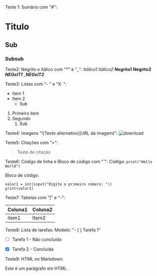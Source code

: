 Teste 1: Sumário com "#":
# Titulo
## Sub
### Subsub

Teste2: Negrito e itálico com "*" e "_":
*Itálico1*
_Itálico2_
**Negrito1**
__Negrito2__
***NEGeIT1***
____NEGeIT2___

Teste3: Listas com "- " e "X. ":
- Item 1
- Item 2
  - Sub

1. Primeiro item
2. Segundo
   1. Sub


Teste4: Imagens "![Texto alternativo](URL da imagem)":
![download](https://github.com/user-attachments/assets/c85a28ac-84a7-4e94-a004-106256f4d3f8)


Teste5: Citações com ">":
> Teste de citação


Teste6: Código de linha e Bloco de código com "\`":
Código: `print("Hello World")`

Bloco de código: 
```
valor1 = int(input("Digite o primeiro número: "))
print(valor1)
```


Teste7: Tabelas com "|" e "-":

| Coluna1 | Coluna2 |
| ------- | ------- |
| item1   | Item2   |


Teste8: Lista de tarefas: 
Modelo: "- [ ] Tarefa 1"
- [ ] Tarefa 1 - Não concluída
- [x] Tarefa 2 - Concluída


Teste9: HTML no Markdown:
<p>Este é um parágrafo em HTML.</p>  
